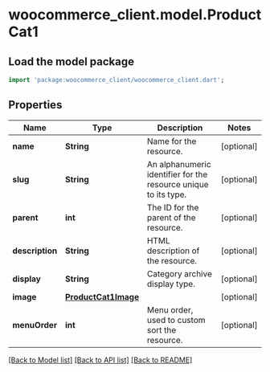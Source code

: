 # woocommerce_client.model.ProductCat1

## Load the model package
```dart
import 'package:woocommerce_client/woocommerce_client.dart';
```

## Properties
Name | Type | Description | Notes
------------ | ------------- | ------------- | -------------
**name** | **String** | Name for the resource. | [optional] 
**slug** | **String** | An alphanumeric identifier for the resource unique to its type. | [optional] 
**parent** | **int** | The ID for the parent of the resource. | [optional] 
**description** | **String** | HTML description of the resource. | [optional] 
**display** | **String** | Category archive display type. | [optional] 
**image** | [**ProductCat1Image**](ProductCat1Image.md) |  | [optional] 
**menuOrder** | **int** | Menu order, used to custom sort the resource. | [optional] 

[[Back to Model list]](../README.md#documentation-for-models) [[Back to API list]](../README.md#documentation-for-api-endpoints) [[Back to README]](../README.md)


